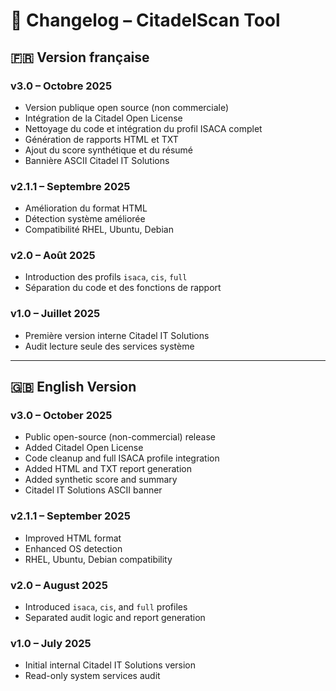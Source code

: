 # 🧾 Changelog – CitadelScan Tool

## 🇫🇷 Version française

### v3.0 – Octobre 2025
- Version publique open source (non commerciale)
- Intégration de la Citadel Open License
- Nettoyage du code et intégration du profil ISACA complet
- Génération de rapports HTML et TXT
- Ajout du score synthétique et du résumé
- Bannière ASCII Citadel IT Solutions

### v2.1.1 – Septembre 2025
- Amélioration du format HTML
- Détection système améliorée
- Compatibilité RHEL, Ubuntu, Debian

### v2.0 – Août 2025
- Introduction des profils `isaca`, `cis`, `full`
- Séparation du code et des fonctions de rapport

### v1.0 – Juillet 2025
- Première version interne Citadel IT Solutions
- Audit lecture seule des services système

---

## 🇬🇧 English Version

### v3.0 – October 2025
- Public open-source (non-commercial) release
- Added Citadel Open License
- Code cleanup and full ISACA profile integration
- Added HTML and TXT report generation
- Added synthetic score and summary
- Citadel IT Solutions ASCII banner

### v2.1.1 – September 2025
- Improved HTML format
- Enhanced OS detection
- RHEL, Ubuntu, Debian compatibility

### v2.0 – August 2025
- Introduced `isaca`, `cis`, and `full` profiles
- Separated audit logic and report generation

### v1.0 – July 2025
- Initial internal Citadel IT Solutions version
- Read-only system services audit
